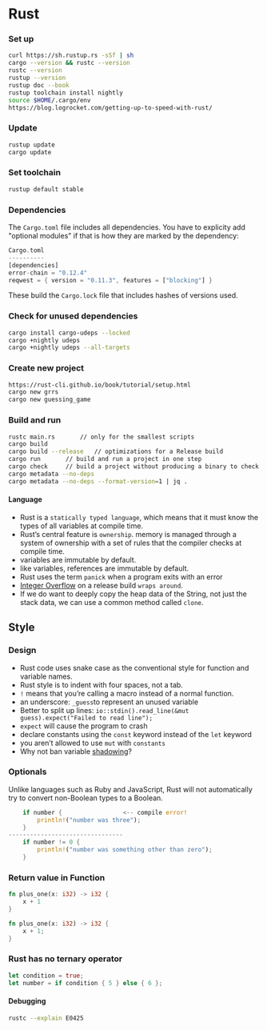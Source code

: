 # Rust

### Set up

```bash
curl https://sh.rustup.rs -sSf | sh
cargo --version && rustc --version
rustc --version
rustup --version
rustup doc --book
rustup toolchain install nightly
source $HOME/.cargo/env
https://blog.logrocket.com/getting-up-to-speed-with-rust/
```

### Update

```bash
rustup update
cargo update
```

### Set toolchain

```bash
rustup default stable
```

### Dependencies

The `Cargo.toml` file includes all dependencies.  You have to explicity add "optional modules" if that is how they are marked by the dependency:

```rust
Cargo.toml
----------
[dependencies]
error-chain = "0.12.4"
reqwest = { version = "0.11.3", features = ["blocking"] }
```

These build the `Cargo.lock` file that includes hashes of versions used.

### Check for unused dependencies

```bash
cargo install cargo-udeps --locked
cargo +nightly udeps
cargo +nightly udeps --all-targets
```

### Create new project

```bash
https://rust-cli.github.io/book/tutorial/setup.html
cargo new grrs
cargo new guessing_game
```

### Build and run

```bash
rustc main.rs		// only for the smallest scripts
cargo build
cargo build --release	// optimizations for a Release build
cargo run		// build and run a project in one step
cargo check		// build a project without producing a binary to check for errors
cargo metadata --no-deps
cargo metadata --no-deps --format-version=1 | jq .
```

#### Language

- Rust is a `statically typed language`, which means that it must know the types of all variables at compile time.
- Rust’s central feature is `ownership`.  memory is managed through a system of ownership with a set of rules that the compiler checks at compile time.
- variables are immutable by default.
- like variables, references are immutable by default.
- Rust uses the term `panick` when a program exits with an error
- [Integer Overflow](https://doc.rust-lang.org/book/ch03-02-data-types.html) on a release build `wraps around`.
- If we do want to deeply copy the heap data of the String, not just the stack data, we can use a common method called `clone`.

## Style

### Design

- Rust code uses snake case as the conventional style for function and variable names.
- Rust style is to indent with four spaces, not a tab.
- `!` means that you’re calling a macro instead of a normal function.
- an underscore: `_guess`to represent an unused variable
- Better to split up lines: `io::stdin().read_line(&mut guess).expect("Failed to read line");`
- `expect` will cause the program to crash
- declare constants using the `const` keyword instead of the `let` keyword
- you aren’t allowed to use `mut` with `constants`
- Why not ban variable [shadowing](https://stackoverflow.com/questions/59860476/what-is-the-rationale-behind-allowing-variable-shadowing-in-rust#:~:text=It%20does%2C%20but%20Rust%20allows,a%20different%20variable%20creates%20bugs)?

### Optionals

Unlike languages such as Ruby and JavaScript, Rust will not automatically try to convert non-Boolean types to a Boolean.

```rust
    if number {                 <-- compile error!
        println!("number was three");
    }
--------------------------------
    if number != 0 {
        println!("number was something other than zero");
    }
```

### Return value in Function

```rust
fn plus_one(x: i32) -> i32 {
    x + 1
}

fn plus_one(x: i32) -> i32 {
    x + 1;
}
```

### Rust has no ternary operator

```rust
let condition = true;
let number = if condition { 5 } else { 6 };
```

#### Debugging

```bash
rustc --explain E0425
```
